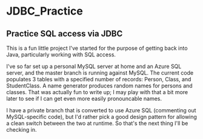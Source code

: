 # JDBC_Practice
<h2>Practice SQL access via JDBC</h2>
<p>This is a fun little project I've started for the purpose of getting back into Java, particularly working with SQL access.</p>
<p>I've so far set up a personal MySQL server at home and an Azure SQL server, and the master branch is running against MySQL.  The current code populates 3 tables with a specified number of records: Person, Class, and StudentClass.  A name generator produces random names for persons and classes.  That was actually fun to write up; I may play with that a bit more later to see if I can get even more easily pronouncable names.</p>
<p>I have a private branch that is converted to use Azure SQL (commenting out MySQL-specific code), but I'd rather pick a good design pattern for allowing a clean switch between the two at runtime.  So that's the next thing I'll be checking in.</p>
